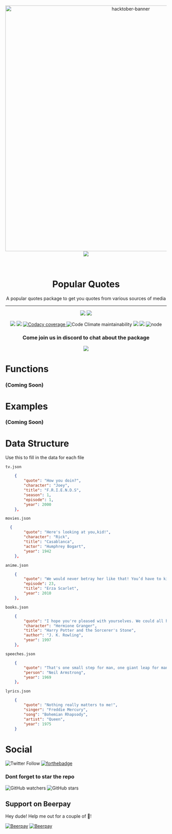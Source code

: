 <div align="center">
  <br />
  <p align="center">
    <a href="https://hacktoberfest.digitalocean.com/"><img src="https://hacktoberfest.digitalocean.com/assets/logo-hf19-header-8245176fe235ab5d942c7580778a914110fa06a23c3d55bf40e2d061809d8785.svg" width="768" alt="hacktober-banner" /></a>
	<img src="https://img.shields.io/github/hacktoberfest/2019/snipey/popular-quotes?style=for-the-badge&suggestion_label=help%20wanted"></img>
  </p>
  <br />
  <p align="center">
	<h1>Popular Quotes</h1>
	A popular quotes package to get you quotes from various sources of media
	<hr/>
  </p>
  <p align="center">
	<img src="https://img.shields.io/github/issues/snipey/popular-quotes?style=for-the-badge"></img>
	<img src="https://img.shields.io/github/issues-pr-raw/snipey/popular-quotes?label=pull%20requests&style=for-the-badge"></img>
  </p>
  <p align="center">
	<img src="https://img.shields.io/npm/v/popular-quotes?logo=npm&style=for-the-badge"/>  
	<img src="https://img.shields.io/travis/com/snipey/popular-quotes?style=for-the-badge&logo=travis"/>
	<a href="https://codecov.io/gh/Snipey/popular-quotes">
		<img alt="Codacy coverage" src="https://img.shields.io/codacy/coverage/f5dcda441d974b849d5ed031aef80091?style=for-the-badge">
	</a>
	<img alt="Code Climate maintainability" src="https://img.shields.io/codeclimate/maintainability/Snipey/popular-quotes?style=for-the-badge">
	<img src="https://img.shields.io/npm/dw/popular-quotes?style=for-the-badge&logo=npm"/>
	<img src="https://img.shields.io/bundlephobia/min/popular-quotes?style=for-the-badge&logo=npm"/>
	<img alt="node" src="https://img.shields.io/node/v/popular-quotes?style=for-the-badge">
  </p>
	<p align="center">
	<h3>Come join us in discord to chat about the package</h3>
  	<a href="https://discord.gg/g2qU2e6"><img src="https://img.shields.io/discord/535881918483398676?style=for-the-badge"/></a>
  </p>
</div>



# Functions
### (Coming Soon)

# Examples
### (Coming Soon)

# Data Structure
Use this to fill in the data for each file

`tv.json`
```json
	{
		"quote": "How you doin?",
		"character": "Joey",
		"title": "F.R.I.E.N.D.S",
		"season": 1,
		"episode": 1,
		"year": 2000
	},
```

`movies.json`
```json
  {
		"quote": "Here's looking at you,kid!",
		"character": "Rick",
		"title": "Casablanca",
		"actor": "Humphrey Bogart",
		"year": 1942
	},
```

`anime.json`
```json
	{
		"quote": "We would never betray her like that! You’d have to kill us first!",
		"episode": 23,
		"title": "Erza Scarlet",
		"year": 2010
	},
```

`books.json`
```json
	{
		"quote": "I hope you're pleased with yourselves. We could all have been killed - or worse, expelled",
		"character": "Hermione Granger",
		"title": "Harry Potter and the Sorcerer's Stone",
		"author": "J. K. Rowling",
		"year": 1997
	},
```

`speeches.json`
```json
	{
		"quote": "That's one small step for man, one giant leap for mankind.",
		"person": "Neil Armstrong",
		"year": 1969
	},
```

`lyrics.json`
```json
	{
		"quote": "Nothing really matters to me!",
		"singer": "Freddie Mercury",
		"song": "Bohemian Rhapsody",
		"artist": "Queen",
		"year": 1975
	}
```	

# Social

![Twitter Follow](https://img.shields.io/twitter/follow/snipeydev?color=blue&style=for-the-badge&logo=twitter)
[![forthebadge](https://forthebadge.com/images/badges/gluten-free.svg)](https://forthebadge.com)

### Dont forget to star the repo
![GitHub watchers](https://img.shields.io/github/watchers/snipey/popular-quotes?style=for-the-badge&logo=github)
![GitHub stars](https://img.shields.io/github/stars/snipey/popular-quotes?style=for-the-badge&logo=github)


## Support on Beerpay
Hey dude! Help me out for a couple of :beers:!

[![Beerpay](https://beerpay.io/Snipey/popular-quotes/badge.svg?style=beer-square)](https://beerpay.io/Snipey/popular-quotes)  [![Beerpay](https://beerpay.io/Snipey/popular-quotes/make-wish.svg?style=flat-square)](https://beerpay.io/Snipey/popular-quotes?focus=wish)